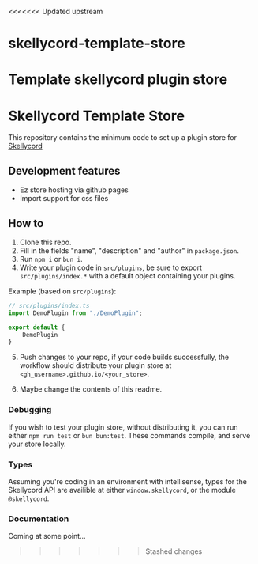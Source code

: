 <<<<<<< Updated upstream
# skellycord-template-store
Template skellycord plugin store
=======
# Skellycord Template Store
This repository contains the minimum code to set up a plugin store for [Skellycord](https://github.com/skullbite/skellycord)


## Development features
- Ez store hosting via github pages
- Import support for css files

## How to
1. Clone this repo.
2. Fill in the fields "name", "description" and "author" in `package.json`.
3. Run `npm i` or `bun i`.
4. Write your plugin code in `src/plugins`, be sure to export `src/plugins/index.*` with a default object containing your plugins.

Example (based on `src/plugins`):
```ts
// src/plugins/index.ts
import DemoPlugin from "./DemoPlugin";

export default {
    DemoPlugin
}
```

5. Push changes to your repo, if your code builds successfully, the workflow should distribute your plugin store at `<gh_username>.github.io/<your_store>`.

6. Maybe change the contents of this readme.

### Debugging 
If you wish to test your plugin store, without distributing it, you can run either `npm run test` or `bun bun:test`. These commands compile, and serve your store locally.

### Types
Assuming you're coding in an environment with intellisense, types for the Skellycord API are availible at either `window.skellycord`, or the module `@skellycord`.

### Documentation
Coming at some point...
>>>>>>> Stashed changes
